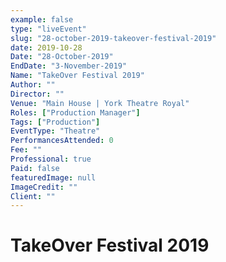 ```yaml
---
example: false
type: "liveEvent"
slug: "28-october-2019-takeover-festival-2019"
date: 2019-10-28
Date: "28-October-2019"
EndDate: "3-November-2019"
Name: "TakeOver Festival 2019"
Author: ""
Director: ""
Venue: "Main House | York Theatre Royal"
Roles: ["Production Manager"]
Tags: ["Production"]
EventType: "Theatre"
PerformancesAttended: 0
Fee: ""
Professional: true
Paid: false
featuredImage: null
ImageCredit: ""
Client: ""
---
```


# TakeOver Festival 2019

